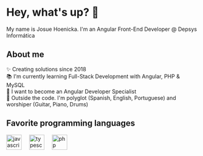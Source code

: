 <h1 align="left">Hey, what's up? 👋</h1>


<p align="left">My name is Josue Hoenicka. I'm an Angular Front-End Developer @ Depsys Informática</p>

<h2 align="left">About me</h2>


<p align="left">✨ Creating solutions since 2018<br>📚 I'm currently learning Full-Stack Development with Angular, PHP & MySQL<br>🎯 I want to become an Angular Developer Specialist<br>🎲 Outside the code. I'm polyglot (Spanish, English, Portuguese) and worshiper (Guitar, Piano, Drums)</p>


<h2 align="left">Favorite programming languages</h2>


<div align="left">
  <img src="https://cdn.jsdelivr.net/gh/devicons/devicon/icons/javascript/javascript-original.svg" height="40" alt="javascript logo"  />
  <img width="12" />
  <img src="https://cdn.jsdelivr.net/gh/devicons/devicon/icons/typescript/typescript-original.svg" height="40" alt="typescript logo"  />
  <img width="12" />
  <img src="https://cdn.jsdelivr.net/gh/devicons/devicon/icons/php/php-original.svg" height="40" alt="php logo"  />
</div>
